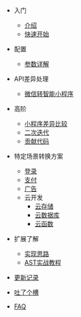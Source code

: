 * 入门
    * [介绍](/start/context.md)
    * [快速开始](/start/quick.md)

* 配置
    * [参数详解](/start/param.md)

* API差异处理
    * [微信转智能小程序](/api/wx2swan.md)

* 高阶
    * [小程序差异比较](/contents/diff.md) 
    * [二次迭代](/contents/envs.md)
    * [贡献代码](/contents/contribution.md)
* 特定场景转换方案
    * [登录](/contents/login.md)
    * [支付](/contents/payment.md)
    * [广告](/contents/adverticement.md)
    * 云开发
        * [云存储](/cloud/cloudSave.md)
        * [云数据库](/cloud/cloudData.md)
        * [云函数](/cloud/cloudFunction.md)
* 扩展了解
    * [实现思路](/contents/theory.md)
    * [AST实战教程](/contents/AST.md)


* [更新记录](/start/changelog.md)

* [吐了个槽](https://support.qq.com/products/123203)

* [FAQ](/start/fqa.md)
